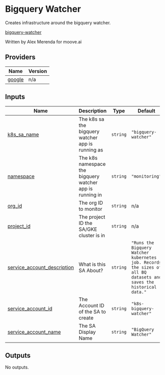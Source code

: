 <!-- This README is autogenerated, any changes made will be overwritten on the next merge -->
<!-- BEGIN_TF_DOCS -->
# Bigquery Watcher

Creates infrastructure around the bigquery watcher.

[bigquery-watcher](https://github.com/moove-ai/bigquery-watcher)

Written by Alex Merenda for moove.ai

## Providers

| Name | Version |
|------|---------|
| <a name="provider_google"></a> [google](#provider\_google) | n/a |

## Inputs

| Name | Description | Type | Default | Required |
|------|-------------|------|---------|:--------:|
| <a name="input_k8s_sa_name"></a> [k8s\_sa\_name](#input\_k8s\_sa\_name) | The k8s sa the bigquery watcher app is running as | `string` | `"bigquery-watcher"` | no |
| <a name="input_namespace"></a> [namespace](#input\_namespace) | The k8s namespace the bigquery watcher app is running in | `string` | `"monitoring"` | no |
| <a name="input_org_id"></a> [org\_id](#input\_org\_id) | The org ID to monitor | `string` | n/a | yes |
| <a name="input_project_id"></a> [project\_id](#input\_project\_id) | The project ID the SA/GKE cluster is in | `string` | n/a | yes |
| <a name="input_service_account_description"></a> [service\_account\_description](#input\_service\_account\_description) | What is this SA About? | `string` | `"Runs the Bigquery Watcher kubernetes job. Records the sizes of all BQ datasets and saves the historical data."` | no |
| <a name="input_service_account_id"></a> [service\_account\_id](#input\_service\_account\_id) | The Account ID of the SA to create | `string` | `"k8s-bigquery-watcher"` | no |
| <a name="input_service_account_name"></a> [service\_account\_name](#input\_service\_account\_name) | The SA Display Name | `string` | `"BigQuery Watcher"` | no |

## Outputs

No outputs.
<!-- END_TF_DOCS -->